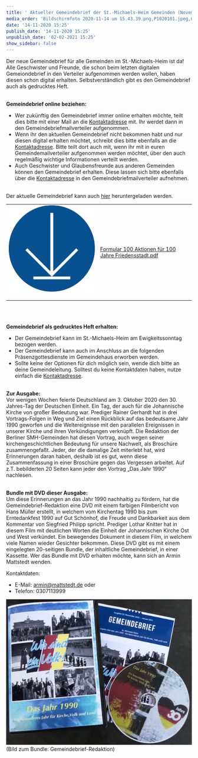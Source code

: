 ```yaml
---
title: ' Aktueller Gemeindebrief der St.-Michaels-Heim Gemeinden (November 2020)'
media_order: 'Bildschirmfoto 2020-11-14 um 15.43.39.png,P1020101.jpeg,Gemeindebrief 53_Digital.pdf,icon_herunterladen.png'
date: '14-11-2020 15:25'
publish_date: '14-11-2020 15:25'
unpublish_date: '02-02-2021 15:25'
show_sidebar: false
---
```


Der neue Gemeindebrief für alle Gemeinden im St.-Michaels-Heim ist da! Alle Geschwister und Freunde, die schon beim letzten digitalen Gemeiondebrief in den Verteiler aufgenommen werden wollen, haben diesen schon digital erhalten. Selbstverständlich gibt es den Gemeindebrief auch als gedrucktes Heft.
<br><br>

**Gemeindebrief online beziehen:**
* Wer zukünftig den Gemeindebrief immer online erhalten möchte, teilt dies bitte mit einer Mail an die [Kontaktadresse](https://smh-gemeinden.de/kontakt) mit. Ihr werdet dann in den Gemeindebriefmailverteiler aufgenommen.
* Wenn ihr den aktuellen Gemeindebrief nicht bekommen habt und nur diesen digital erhalten möchtet, schreibt dies bitte ebenfalls an die [Kontaktadresse](https://smh-gemeinden.de/kontakt). Bitte teilt dort auch mit, wenn ihr mit in euren Gemeindemailverteiler aufgenommen werden möchtet, über den auch regelmäßig wichtige Informationen verteilt werden.
* Auch Geschwister und Glaubensfreunde aus anderen Gemeinden können den Gemeindebrief erhalten. Diese lassen sich bitte ebenfalls über die [Kontaktadresse](https://smh-gemeinden.de/kontakt) in den Gemeindebriefmailverteiler aufnehmen.

<br>Der aktuelle Gemeindebrief kann auch [hier](Gemeindebrief%2053_Digital.pdf) heruntergeladen werden.<br>

|  |  |
| ------ | ----------- |
| [![](icon_herunterladen.png?cropResize=100,100)](Gemeindebrief%2053_Digital.pdf)<font color="white">.     .</font> | [Formular 100 Aktionen für 100 Jahre Friedensstadt.pdf](Gemeindebrief%2053_Digital.pdf) |
<br><br>

**Gemeindebrief als gedrucktes Heft erhalten:**
* Der Gemeindebrief kann im St.-Michaels-Heim am Ewigkeitssonntag bezogen werden.
* Der Gemeindebrief kann auch im Anschluss an die folgenden Präsenzgottesdienste im Gemeindehaus erworben werden.
* Sollte keine der Optionen für dich möglich sein, wende dich bitte an deine Gemeindeleitung. Solltest du keine Kontaktdaten haben, nutze einfach die [Kontaktadresse](https://smh-gemeinden.de/kontakt).
<br><br>

**Zur Ausgabe:**<br>
Vor wenigen Wochen feierte Deutschland am 3. Oktober 2020 den 30. Jahres-Tag der Deutschen Einheit. 
Ein Tag, der auch für die Johannische Kirche von großer Bedeutung war. Prediger Rainer Gerhardt
hat in drei Vortrags-Folgen in Weg und Ziel einen Rückblick auf das bedeutsame Jahr 1990 geworfen und
die Weltereignisse mit den parallelen Ereignissen in unserer Kirche und ihren Verkündigungen verknüpft. Die Redaktion der Berliner SMH-Gemeinden hat diesen Vortrag, auch wegen seiner kirchengeschichtlichen Bedeutung für unsere Nachwelt, als Broschüre zusammengefaßt. Jeder, der die damalige Zeit miterlebt hat, wird  Erinnerungen daran haben, deshalb ist es gut, wenn diese Zusammenfassung in einer Broschüre gegen das Vergessen arbeitet. Auf z.T. bebilderten 20 Seiten kann jeder den Vortrag „Das Jahr 1990“ nachlesen.
<br><br>

**Bundle mit DVD dieser Ausgabe:**<br>
Um diese Erinnerungen an das Jahr 1990 nachhaltig zu fördern, hat die Gemeindebrief-Redaktion eine DVD mit einem farbigen Filmbericht von Hans Müller erstellt, in welchem vom Kirchentag 1990 bis zum Erntedankfest 1990 auf Gut Schönhof, die Freude und Dankbarkeit aus dem Kommentar von Siegfried Philipp spricht. Prediger Lothar Knitter hat in diesem Film mit deutlichen Worten die Einheit der Johannischen Kirche Ost und West verkündet. Ein bewegendes Dokument in diesem Film, in welchem viele Namen wieder Gesichter bekommen.
Diese DVD gibt es mit einem eingelegten 20-seitigen Bundle, der inhaltliche Gemeindebrief, in einer Kassette. Wer das Bundle mit DVD erhalten möchte, kann sich an Armin Mattstedt wenden.

Kontaktdaten:
* E-Mail: armin@mattstedt.de oder
* Telefon: 0307113999


![](P1020101.jpeg)<br>
(Bild zum Bundle: Gemeindebrief-Redaktion)